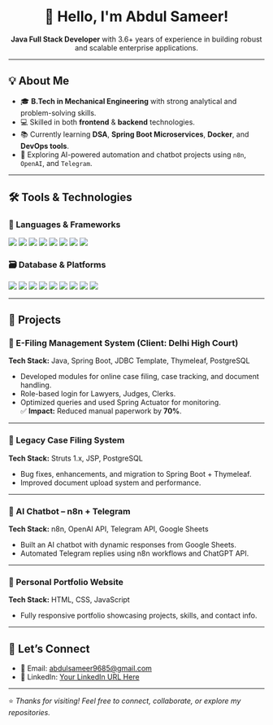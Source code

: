 <!-- Header Banner -->
<h1 align="center">🚀 Hello, I'm Abdul Sameer!</h1>
<p align="center">
  <strong>Java Full Stack Developer</strong> with 3.6+ years of experience in building robust and scalable enterprise applications.
</p>

---

## 💡 About Me

- 🎓 **B.Tech in Mechanical Engineering** with strong analytical and problem-solving skills.
- 💻 Skilled in both **frontend** & **backend** technologies.
- 📚 Currently learning **DSA**, **Spring Boot Microservices**, **Docker**, and **DevOps tools**.
- 🤖 Exploring AI-powered automation and chatbot projects using <code>n8n</code>, <code>OpenAI</code>, and <code>Telegram</code>.

---

## 🛠️ Tools & Technologies

### 🧩 Languages & Frameworks
<p>
  <img src="https://img.shields.io/badge/Java-%23ED8B00.svg?style=flat&logo=java&logoColor=white"/>
  <img src="https://img.shields.io/badge/SpringBoot-6DB33F?style=flat&logo=springboot&logoColor=white"/>
  <img src="https://img.shields.io/badge/Hibernate-59666C?style=flat&logo=hibernate&logoColor=white"/>
  <img src="https://img.shields.io/badge/JPA-%23404d59.svg?style=flat"/>
  <img src="https://img.shields.io/badge/HTML5-E34F26?style=flat&logo=html5&logoColor=white"/>
  <img src="https://img.shields.io/badge/CSS3-1572B6?style=flat&logo=css3&logoColor=white"/>
  <img src="https://img.shields.io/badge/JavaScript-F7DF1E?style=flat&logo=javascript&logoColor=black"/>
  <img src="https://img.shields.io/badge/Thymeleaf-005F0F?style=flat&logo=thymeleaf&logoColor=white"/>
</p>

### 🗃️ Database & Platforms
<p>
  <img src="https://img.shields.io/badge/PostgreSQL-316192?style=flat&logo=postgresql&logoColor=white"/>
  <img src="https://img.shields.io/badge/MySQL-4479A1?style=flat&logo=mysql&logoColor=white"/>
  <img src="https://img.shields.io/badge/Maven-C71A36?style=flat&logo=apachemaven&logoColor=white"/>
  <img src="https://img.shields.io/badge/Git-F05032?style=flat&logo=git&logoColor=white"/>
  <img src="https://img.shields.io/badge/GitHub-181717?style=flat&logo=github&logoColor=white"/>
  <img src="https://img.shields.io/badge/Eclipse-2C2255?style=flat&logo=eclipse&logoColor=white"/>
  <img src="https://img.shields.io/badge/IntelliJIDEA-000000?style=flat&logo=intellijidea&logoColor=white"/>
  <img src="https://img.shields.io/badge/Docker-2496ED?style=flat&logo=docker&logoColor=white"/>
  <img src="https://img.shields.io/badge/n8n-FF6A00?style=flat&logo=n8n&logoColor=white"/>
</p>

---

## 📁 Projects

### 🔹 E-Filing Management System (Client: Delhi High Court)
**Tech Stack:** Java, Spring Boot, JDBC Template, Thymeleaf, PostgreSQL  
- Developed modules for online case filing, case tracking, and document handling.  
- Role-based login for Lawyers, Judges, Clerks.  
- Optimized queries and used Spring Actuator for monitoring.  
✅ **Impact:** Reduced manual paperwork by **70%**.

---

### 🔹 Legacy Case Filing System
**Tech Stack:** Struts 1.x, JSP, PostgreSQL  
- Bug fixes, enhancements, and migration to Spring Boot + Thymeleaf.  
- Improved document upload system and performance.

---

### 🔹 AI Chatbot – n8n + Telegram
**Tech Stack:** n8n, OpenAI API, Telegram API, Google Sheets  
- Built an AI chatbot with dynamic responses from Google Sheets.  
- Automated Telegram replies using n8n workflows and ChatGPT API.

---

### 🔹 Personal Portfolio Website
**Tech Stack:** HTML, CSS, JavaScript  
- Fully responsive portfolio showcasing projects, skills, and contact info.

---

## 🤝 Let’s Connect

- 📧 Email: [abdulsameer9685@gmail.com](mailto:abdulsameer9685@gmail.com)  
- 🔗 LinkedIn: [Your LinkedIn URL Here]([#](https://www.linkedin.com/in/abdulsameer0/))

---

⭐ *Thanks for visiting! Feel free to connect, collaborate, or explore my repositories.*
